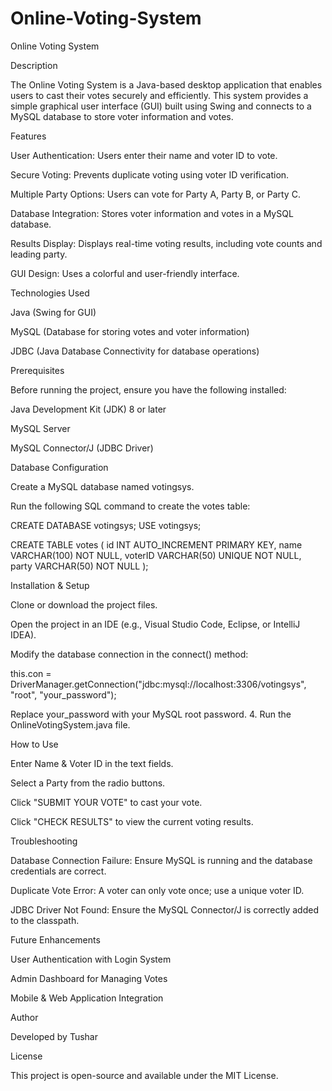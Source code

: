 # Online-Voting-System
Online Voting System

Description

The Online Voting System is a Java-based desktop application that enables users to cast their votes securely and efficiently. This system provides a simple graphical user interface (GUI) built using Swing and connects to a MySQL database to store voter information and votes.

Features

User Authentication: Users enter their name and voter ID to vote.

Secure Voting: Prevents duplicate voting using voter ID verification.

Multiple Party Options: Users can vote for Party A, Party B, or Party C.

Database Integration: Stores voter information and votes in a MySQL database.

Results Display: Displays real-time voting results, including vote counts and leading party.

GUI Design: Uses a colorful and user-friendly interface.

Technologies Used

Java (Swing for GUI)

MySQL (Database for storing votes and voter information)

JDBC (Java Database Connectivity for database operations)

Prerequisites

Before running the project, ensure you have the following installed:

Java Development Kit (JDK) 8 or later

MySQL Server

MySQL Connector/J (JDBC Driver)

Database Configuration

Create a MySQL database named votingsys.

Run the following SQL command to create the votes table:

CREATE DATABASE votingsys;
USE votingsys;

CREATE TABLE votes (
    id INT AUTO_INCREMENT PRIMARY KEY,
    name VARCHAR(100) NOT NULL,
    voterID VARCHAR(50) UNIQUE NOT NULL,
    party VARCHAR(50) NOT NULL
);

Installation & Setup

Clone or download the project files.

Open the project in an IDE (e.g., Visual Studio Code, Eclipse, or IntelliJ IDEA).

Modify the database connection in the connect() method:

this.con = DriverManager.getConnection("jdbc:mysql://localhost:3306/votingsys", "root", "your_password");

Replace your_password with your MySQL root password.
4. Run the OnlineVotingSystem.java file.

How to Use

Enter Name & Voter ID in the text fields.

Select a Party from the radio buttons.

Click "SUBMIT YOUR VOTE" to cast your vote.

Click "CHECK RESULTS" to view the current voting results.

Troubleshooting

Database Connection Failure: Ensure MySQL is running and the database credentials are correct.

Duplicate Vote Error: A voter can only vote once; use a unique voter ID.

JDBC Driver Not Found: Ensure the MySQL Connector/J is correctly added to the classpath.

Future Enhancements

User Authentication with Login System

Admin Dashboard for Managing Votes

Mobile & Web Application Integration

Author

Developed by Tushar

License

This project is open-source and available under the MIT License.
